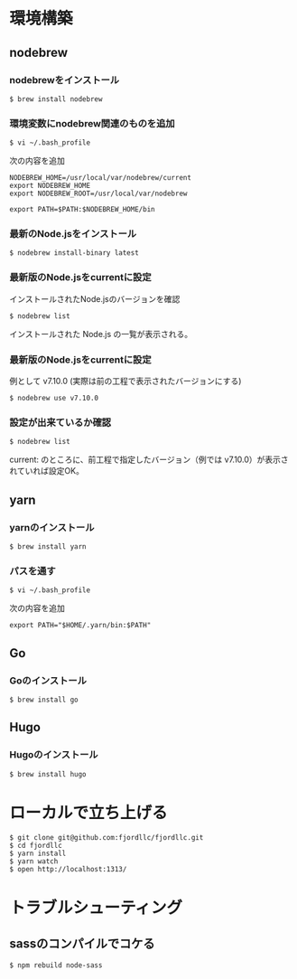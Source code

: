 # 環境構築

## nodebrew

### nodebrewをインストール

```
$ brew install nodebrew
```

### 環境変数にnodebrew関連のものを追加

```
$ vi ~/.bash_profile
```

次の内容を追加

```
NODEBREW_HOME=/usr/local/var/nodebrew/current
export NODEBREW_HOME
export NODEBREW_ROOT=/usr/local/var/nodebrew

export PATH=$PATH:$NODEBREW_HOME/bin
```

### 最新のNode.jsをインストール

```
$ nodebrew install-binary latest
```

### 最新版のNode.jsをcurrentに設定

インストールされたNode.jsのバージョンを確認

```
$ nodebrew list
```

インストールされた Node.js の一覧が表示される。

### 最新版のNode.jsをcurrentに設定

例として v7.10.0 (実際は前の工程で表示されたバージョンにする)

```
$ nodebrew use v7.10.0
```

### 設定が出来ているか確認

```
$ nodebrew list
```

current: のところに、前工程で指定したバージョン（例では v7.10.0）が表示されていれば設定OK。

## yarn

### yarnのインストール

```
$ brew install yarn
```

### パスを通す

```
$ vi ~/.bash_profile
```

次の内容を追加

```
export PATH="$HOME/.yarn/bin:$PATH"
```

## Go

### Goのインストール

```
$ brew install go
```

## Hugo

### Hugoのインストール

```
$ brew install hugo
```

# ローカルで立ち上げる

```
$ git clone git@github.com:fjordllc/fjordllc.git
$ cd fjordllc
$ yarn install
$ yarn watch
$ open http://localhost:1313/
```

# トラブルシューティング

## sassのコンパイルでコケる

```
$ npm rebuild node-sass
```
